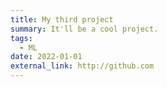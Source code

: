 ```yaml
---
title: My third project
summary: It'll be a cool project.
tags:
  - ML
date: 2022-01-01
external_link: http://github.com
---
```


